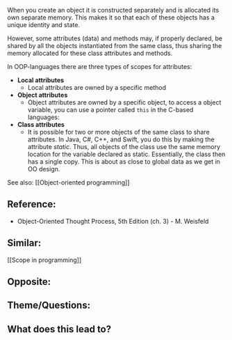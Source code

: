 When you create an object it is constructed separately and is allocated its own separate memory. This makes it so that each of these objects has a unique identity and state. 

However, some attributes (data) and methods may, if properly declared, be shared by all the objects instantiated from the same class, thus sharing the memory allocated for these class attributes and methods.

In OOP-languages there are three types of scopes for attributes:

-   **Local attributes**
	- Local attributes are owned by a specific method
-   **Object attributes**
	- Object attributes are owned by a specific object, to access a object variable, you can use a pointer called `this` in the C-based languages:
-   **Class attributes**
	- It is possible for two or more objects of the same class to share attributes. In Java, C#, C++, and Swift, you do this by making the attribute _static_. Thus, all objects of the class use the same memory location for the variable declared as static. Essentially, the class then has a single copy. This is about as close to global data as we get in OO design.


See also: [[Object-oriented programming]]

## Reference:
- Object-Oriented Thought Process, 5th Edition (ch. 3) - M. Weisfeld 

## Similar:
[[Scope in programming]]

## Opposite:

## Theme/Questions:

## What does this lead to?